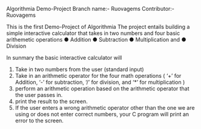 Algorithmia Demo-Project
Branch name:- Ruovagems
Contributor:- Ruovagems 

This is the first Demo-Project of Algorithmia
The project entails building a simple interactive calculator that takes in two numbers  and four basic arithemetic operations
● Addition
● Subtraction
● Multiplication and
● Division

In sunmary the basic interactive  calculator will 
1. Take in two numbers from the user (standard input)
2. Take  in an arithmetic operator for the four math
operations ( ‘+’ for Addition, ‘-’ for subtraction, ‘/’ for
division, and ‘*’ for multiplication )
3. perform an arithmetic operation based on the
arithmetic operator that the user passes in.
4. print the result to the screen.
5. If the user enters a wrong arithmetic operator other than
the one we are using or does not enter correct numbers, your C program will print an error to the screen.


